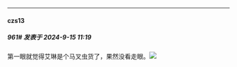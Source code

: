 ﻿
*****

####  czs13  
##### 961#       发表于 2024-9-15 11:19

第一眼就觉得艾琳是个马叉虫货了，果然没看走眼。<img src="https://static.saraba1st.com/image/smiley/face2017/067.png" referrerpolicy="no-referrer">

